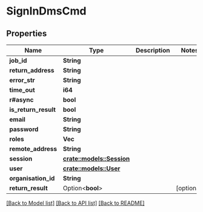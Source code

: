 # SignInDmsCmd

## Properties

Name | Type | Description | Notes
------------ | ------------- | ------------- | -------------
**job_id** | **String** |  | 
**return_address** | **String** |  | 
**error_str** | **String** |  | 
**time_out** | **i64** |  | 
**r#async** | **bool** |  | 
**is_return_result** | **bool** |  | 
**email** | **String** |  | 
**password** | **String** |  | 
**roles** | **Vec<String>** |  | 
**remote_address** | **String** |  | 
**session** | [**crate::models::Session**](Session.md) |  | 
**user** | [**crate::models::User**](User.md) |  | 
**organisation_id** | **String** |  | 
**return_result** | Option<**bool**> |  | [optional]

[[Back to Model list]](../README.md#documentation-for-models) [[Back to API list]](../README.md#documentation-for-api-endpoints) [[Back to README]](../README.md)


